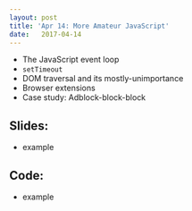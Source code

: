 ```yaml
---
layout: post
title: 'Apr 14: More Amateur JavaScript'
date:   2017-04-14
---
```


- The JavaScript event loop
- `setTimeout`
- DOM traversal and its mostly-unimportance
- Browser extensions
- Case study: Adblock-block-block

<!--more-->

## Slides:
- example

## Code:
- example
